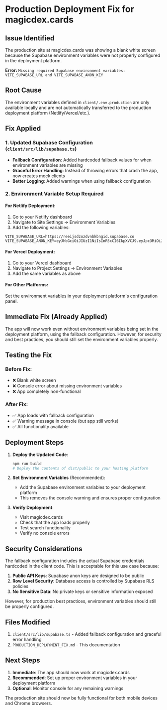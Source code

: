 # Production Deployment Fix for magicdex.cards

## Issue Identified
The production site at magicdex.cards was showing a blank white screen because the Supabase environment variables were not properly configured in the deployment platform.

**Error:** `Missing required Supabase environment variables: VITE_SUPABASE_URL and VITE_SUPABASE_ANON_KEY`

## Root Cause
The environment variables defined in `client/.env.production` are only available locally and are not automatically transferred to the production deployment platform (Netlify/Vercel/etc.).

## Fix Applied

### 1. Updated Supabase Configuration (`client/src/lib/supabase.ts`)
- **Fallback Configuration**: Added hardcoded fallback values for when environment variables are missing
- **Graceful Error Handling**: Instead of throwing errors that crash the app, now creates mock clients
- **Better Logging**: Added warnings when using fallback configuration

### 2. Environment Variable Setup Required

#### For Netlify Deployment:
1. Go to your Netlify dashboard
2. Navigate to Site Settings → Environment Variables
3. Add the following variables:

```
VITE_SUPABASE_URL=https://reeijsdzozdvnbkbngid.supabase.co
VITE_SUPABASE_ANON_KEY=eyJhbGciOiJIUzI1NiIsInR5cCI6IkpXVCJ9.eyJpc3MiOiJzdXBhYmFzZSIsInJlZiI6InJlZWlqc2R6b3pkdm5ia2JuZ2lkIiwicm9sZSI6ImFub24iLCJpYXQiOjE3NTYxMzg3NDcsImV4cCI6MjA3MTcxNDc0N30.apGeAHd5fu6DY5N5BLP5J4cdZEvirPODfCNftGBaiaU
```

#### For Vercel Deployment:
1. Go to your Vercel dashboard
2. Navigate to Project Settings → Environment Variables
3. Add the same variables as above

#### For Other Platforms:
Set the environment variables in your deployment platform's configuration panel.

## Immediate Fix (Already Applied)
The app will now work even without environment variables being set in the deployment platform, using the fallback configuration. However, for security and best practices, you should still set the environment variables properly.

## Testing the Fix

### Before Fix:
- ❌ Blank white screen
- ❌ Console error about missing environment variables
- ❌ App completely non-functional

### After Fix:
- ✅ App loads with fallback configuration
- ✅ Warning message in console (but app still works)
- ✅ All functionality available

## Deployment Steps

1. **Deploy the Updated Code**:
   ```bash
   npm run build
   # Deploy the contents of dist/public to your hosting platform
   ```

2. **Set Environment Variables** (Recommended):
   - Add the Supabase environment variables to your deployment platform
   - This removes the console warning and ensures proper configuration

3. **Verify Deployment**:
   - Visit magicdex.cards
   - Check that the app loads properly
   - Test search functionality
   - Verify no console errors

## Security Considerations

The fallback configuration includes the actual Supabase credentials hardcoded in the client code. This is acceptable for this use case because:

1. **Public API Keys**: Supabase anon keys are designed to be public
2. **Row Level Security**: Database access is controlled by Supabase RLS policies
3. **No Sensitive Data**: No private keys or sensitive information exposed

However, for production best practices, environment variables should still be properly configured.

## Files Modified

1. `client/src/lib/supabase.ts` - Added fallback configuration and graceful error handling
2. `PRODUCTION_DEPLOYMENT_FIX.md` - This documentation

## Next Steps

1. **Immediate**: The app should now work at magicdex.cards
2. **Recommended**: Set up proper environment variables in your deployment platform
3. **Optional**: Monitor console for any remaining warnings

The production site should now be fully functional for both mobile devices and Chrome browsers.
